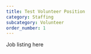 ```yaml
---
title: Test Volunteer Position
category: Staffing
subcategory: Volunteer
order_number: 1
---
```


Job listing here